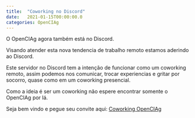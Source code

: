 ```yaml
---
title:  "Coworking no Discord"
date:   2021-01-15T00:00:00.0
categories: OpenCIAg
---
```


O OpenCIAg agora também está no Discord.

Visando atender esta nova tendencia de trabalho remoto estamos aderindo ao Discord.

Este servidor no Discord tem a intenção de funcionar como um coworking remoto, assim podemos nos comunicar, trocar experiencias e gritar por socorro, quase como em um coworking presencial.

Como a ideia é ser um coworking não espere encontrar somente o OpenCIAg por lá.


Seja bem vindo e pegue seu convite aqui: [Coworking OpenCIAg](https://discord.gg/Mr6yxp4ZE2)
